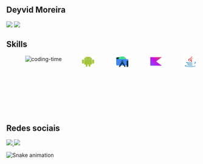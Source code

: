 ## Deyvid Moreira

<div >
  <img height="180em" src="https://github-readme-stats.vercel.app/api?username=DeyvidMoreira&show_icons=true&theme=great-gatsby&include_all_commits=true&count_private=true"/>
  <img height="180em" src="https://github-readme-stats.vercel.app/api/top-langs/?username=DeyvidMoreira&layout=compact&langs_count=16&theme=great-gatsby"/>
</div>

## Skills 
<div style="display: flex; justify-content: space-between;"> <br>
  <img align="left"height="150" alt="coding-time" src="code.gif">
  <img align="center" height="30" width="40" alt="android-icon"  src="https://raw.githubusercontent.com/devicons/devicon/master/icons/android/android-original.svg">
  <img align="center" height="30" width="40" alt="androidStudio-icon" src="https://raw.githubusercontent.com/devicons/devicon/master/icons/androidstudio/androidstudio-original.svg">
  <img align="center" height="30" width="40" alt="kotlin-icon" src="https://raw.githubusercontent.com/devicons/devicon/master/icons/kotlin/kotlin-original.svg">
  <img align="center" height="30" width="40" alt="java-icon" src="https://raw.githubusercontent.com/devicons/devicon/master/icons/java/java-original.svg">
</div>

## Redes sociais
<div>
  <a href = "mailto: rospamoreira16@gmail.com">
    <img width="30" src="https://img.icons8.com/color/48/000000/gmail.png">
  </a>
  <a href = "https://www.linkedin.com/in/deyvid-moreira-6209291b7/">
    <img width="30" src="https://img.icons8.com/color/48/000000/linkedin.png">
  </a>
</div>

![Snake animation](https://github.com/DeyvidMoreira/DeyvidMoreira/blob/output/github-contribution-grid-snake.svg)

